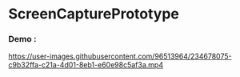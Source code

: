 # ScreenCapturePrototype

### Demo :

https://user-images.githubusercontent.com/96513964/234678075-c9b32ffa-c21a-4d01-8eb1-e60e98c5af3a.mp4
